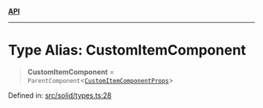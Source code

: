[**API**](../../API.md)

***

# Type Alias: CustomItemComponent

> **CustomItemComponent** = `ParentComponent`\<[`CustomItemComponentProps`](../interfaces/CustomItemComponentProps.md)\>

Defined in: [src/solid/types.ts:28](https://github.com/inokawa/virtua/blob/34eed8b48e1c1faedc2591408cf599f908a493e8/src/solid/types.ts#L28)
